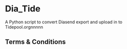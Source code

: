 # Dia_Tide
A Python script to convert Diasend export and upload in to Tidepool.orgnnnnn

## Terms & Conditions
